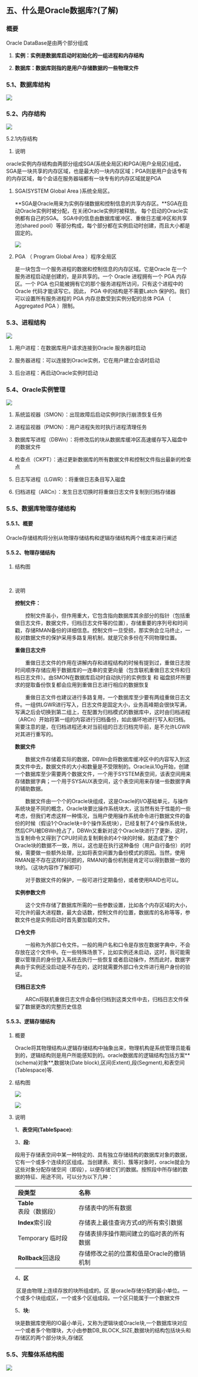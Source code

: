 ## 五、什么是Oracle数据库?\(了解\)

### 概要

Oracle DataBase是由两个部分组成

1. **实例：实例是数据库启动时初始化的一组进程和内存结构**

2. **数据库：数据库则指的是用户存储数据的一些物理文件**

### 5.1、数据库结构

![](http://opzv089nq.bkt.clouddn.com/17-7-29/30503267.jpg)

### 5.2、内存结构

![](http://opzv089nq.bkt.clouddn.com/17-7-29/26620472.jpg)

5.2.1内存结构

1. 说明

​oracle实例内存结构由两部分组成SGA\(系统全局区\)和PGA\(用户全局区\)组成，SGA是一块共享的内存区域，也是最大的一块内存区域；PGA则是用户会话专有的内存区域，每个会话在服务器端都有一块专有的内存区域就是PGA

1. SGA\(SYSTEM Global Area \)系统全局区。

   **SGA是Oracle用来为实例存储数据和控制信息的共享内存区。**SGA在启动Oracle实例时被分配，在关闭Oracle实例时被释放。 每个启动的Oracle实例都有自己的SGA。 SGA中的信息由数据库缓冲区、重做日志缓冲区和共享池\(shared pool）等部分构成，每个部分都在实例启动时创建，而且大小都是固定的。

   ![](http://opzv089nq.bkt.clouddn.com/17-7-29/75440067.jpg)

2. PGA （ Program Global Area ）程序全局区

   是一块包含一个服务进程的数据和控制信息的内存区域。它是Oracle 在一个服务进程启动是创建的，是非共享的。一个 Oracle 进程拥有一个 PGA 内存区。一个 PGA 也只能被拥有它的那个服务进程所访问，只有这个进程中的 Oracle 代码才能读写它。因此， PGA 中的结构是不需要Latch 保护的。我们可以设置所有服务进程的 PGA 内存总数受到实例分配的总体 PGA （ Aggregated PGA ）限制。

### 5.3、进程结构

![](http://opzv089nq.bkt.clouddn.com/17-7-29/33733664.jpg)

1. 用户进程：在数据库用户请求连接到Oracle 服务器时启动

2. 服务器进程：可以连接到Oracle实例，它在用户建立会话时启动

3. 后台进程：再启动Oracle实例时启动

### 5.4、Oracle实例管理

![](http://opzv089nq.bkt.clouddn.com/17-7-29/22610090.jpg)

1. 系统监视器（SMON）：出现故障后启动实例时执行崩溃恢复任务

2. 进程监视器（PMON）：用户进程失败时执行进程清理任务

3. 数据库写进程（DBWn）：将修改后的块从数据库缓冲区高速缓存写入磁盘中的数据文件

4. 检查点（CKPT）：通过更新数据库的所有数据文件和控制文件指出最新的检查点

5. 日志写进程（LGWR）：将重做日志条目写入磁盘

6. 归档进程（ARCn）：发生日志切换时将重做日志文件复制到归档存储器

### 5.5、数据库物理存储结构

#### 5.5.1、概要

​ Oracle存储结构将分别从物理存储结构和逻辑存储结构两个维度来进行阐述

#### 5.5.2、物理存储结构

1. 结构图

   ​

2. 说明

   **控制文件：**

   　　控制文件虽小，但作用重大，它包含指向数据库其余部分的指针（包括重做日志文件，数据文件，归档日志文件等的位置），存储重要的序列号和时间戳，存储RMAN备份的详细信息。控制文件一旦受损，那实例会立马终止，一般对数据文件的保护采用多路复用机制，就是冗余多份在不同物理位置。

   **重做日志文件**

   　　重做日志文件的作用在讲解内存和进程结构的时候有提到过，重做日志按时间顺序存储应用于数据库的一连串的变更向量（包含联机重做日志文件和归档日志文件）。由SMON在数据库启动时自动执行的实例恢复 和 磁盘损坏所要求的提取备份恢复都会应用到重做日志进行相应的数据恢复

   　　重做日志文件也建议进行多路复用，一个数据库至少要有两组重做日志文件。一组供LGWR进行写入，日志文件是固定大小，业务高峰期会很快写满，写满之后会切换到第二组上，在配置为归档模式的数据库中，这时由归档进程（ARCn）开始将第一组的内容进行归档备份，如此循环地进行写入和归档。需要注意的是，在归档进程还未对当前组的日志归档完毕前，是不允许LGWR对其进行重写的。

   **数据文件**

   　　数据文件存储着实际的数据，DBWn会将数据库缓冲区中的内容写入到这类文件中去，数据文件的大小和数量是不受限制的。Oracle从10g开始，创建一个数据库至少需要两个数据文件，一个用于SYSTEM表空间，该表空间用来存储数据字典；一个用于SYSAUX表空间，这个表空间用来存储一些数据字典的辅助数据。

   　　数据文件由一个个的Oracle块组成，这是Oracle的I/O基础单元，与操作系统块是不同的概念，Oracle块要比操作系统块大，这当然有处于性能的一些考虑，但我们考虑这样一种情况，当用户使用操作系统命令进行数据文件的备份的时候（假设1个Oracle块=8个操作系统块），已经复制了4个操作系统块，然后CPU被DBWn抢占了，DBWn又重新对这个Oracle块进行了更新，这时，当复制命令又得到了CPU时间去复制剩余的4个块的时候，就造成了整个Oracle块的数据不一致，所以，这也是在执行这种备份（用户自行备份）的时候，需要做一些额外处理，比如将表空间置为备份模式的原因。当然，使用RMAN是不存在这样的问题的，RMAN的备份机制是肯定可以得到数据一致的块的。（这块内容作了解即可）

   　　对于数据文件的保护，一般可进行定期备份，或者使用RAID也可以。

   **实例参数文件**

   　　这个文件存储了数据库所需的一些参数设置，比如各个内存区域的大小，可允许的最大进程数，最大会话数，控制文件的位置，数据库的名称等等，参数文件也是实例启动时首先要加载的文件。

   **口令文件**

   　　一般称为外部口令文件。一般的用户名和口令是存放在数据字典中，不会存放在这个文件中。在一些特殊场景下，比如实例还未启动，这时，我可能需要以管理员的身份登入系统去执行一些恢复或者启动操作，然而此时，数据字典由于实例还没启动是不存在的，这时就需要外部口令文件进行用户身份的验证。

   **归档日志文件**

   　　ARCn将联机重做日志文件会备份归档到这类文件中去，归档日志文件保留了数据更改的完整历史信息

#### 5.5.3、逻辑存储结构

1. 概要

   Oracle将其物理结构从逻辑存储结构中抽象出来，物理机构是系统管理员能看到的，逻辑结构则是用户所能感知到的。oracle数据库的逻辑结构包括方案**\(schema\)对象**,数据块\(Date block\),区间\(Extent\),段\(Segment\),和表空间\(Tablespace\)等.

2. 结构图

   ![](http://opzv089nq.bkt.clouddn.com/17-7-29/19619495.jpg)

   ![](http://opzv089nq.bkt.clouddn.com/17-7-29/35736369.jpg)

3. 说明

   1、**表空间\(TableSpace\)**:

   3、**段:**

   ​ 段用于存储表空间中某一种特定的、具有独立存储结构的数据库对象的数据，它有一个或多个连续的区组成。当创建表、索引、簇等对象时，oracle就会为这些对象分配存储空间（即段），以便存储它们的数据。按照段中所存储的数据的特征、用途不同，可以分为以下几种：

   | **段类型** | **名称** |
   | :--- | :--- |
   | **Table**表段（数据段） | 存储表中的所有数据 |
   | **Index**索引段 | 存储表上最佳查询方式d的所有索引数据 |
   | Temporary 临时段 | 存储表排序操作期间建立的临时表的所有数据 |
   | **Rollback**回退段 | 存储修改之前的位置和值是Oracle的撤销机制 |

   4、**区**

   ​ 区是由物理上连续存放的块所组成的。区 是oracle存储分配的最小单位。一个或多个块组成区，一个或多个区组成段。一个区只能属于一个数据文件

   5、**块:**

   ​ 块是数据库使用的IO最小单元，又称为逻辑块或Oracle块,一个数据库块对应一个或者多个物理块，大小由参数DB\_BLOCK\_SIZE,数据块的结构包括块头和存储区的两个部分块头,存储区

### 5.5、完整体系结构图





![](http://opzv089nq.bkt.clouddn.com/17-7-29/86611471.jpg)

  



